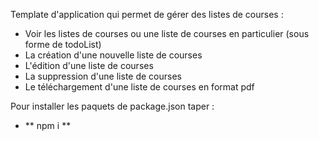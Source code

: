 Template d'application qui permet de gérer des listes de courses : 
  - Voir les listes de courses ou une liste de courses en particulier (sous forme de todoList)
  - La création d'une nouvelle liste de courses
  - L'édition d'une liste de courses
  - La suppression d'une liste de courses
  - Le téléchargement d'une liste de courses en format pdf


Pour installer les paquets de package.json taper : 

  - ** npm i **
